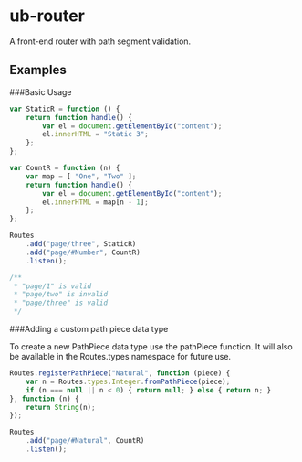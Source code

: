 ub-router
=========

A front-end router with path segment validation.

Examples
--------

###Basic Usage

```javascript
var StaticR = function () {
    return function handle() {
        var el = document.getElementById("content");
        el.innerHTML = "Static 3";
    };
};

var CountR = function (n) {
    var map = [ "One", "Two" ];
    return function handle() {
        var el = document.getElementById("content");
        el.innerHTML = map[n - 1];
    };
};

Routes
    .add("page/three", StaticR)
    .add("page/#Number", CountR)
    .listen();

/**
 * "page/1" is valid
 * "page/two" is invalid
 * "page/three" is valid
 */
```

###Adding a custom path piece data type

To create a new PathPiece data type use the pathPiece
function. It will also be available in the Routes.types
namespace for future use.

```javascript
Routes.registerPathPiece("Natural", function (piece) {
    var n = Routes.types.Integer.fromPathPiece(piece);
    if (n === null || n < 0) { return null; } else { return n; }
}, function (n) {
    return String(n);
});

Routes
    .add("page/#Natural", CountR)
    .listen();
```
